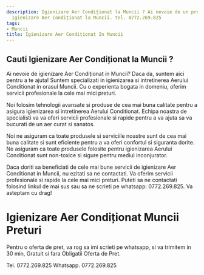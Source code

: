 ```yaml
---
description: Igienizare Aer Condiționat la Muncii ? Ai nevoie de un profesionist in
  Igienizare Aer Condiționat la Muncii. tel. 0772.269.825
tags:
- Muncii
title: Igienizare Aer Condiționat In Muncii
---
```



## Cauti Igienizare Aer Condiționat la Muncii ?

Ai nevoie de igienizare Aer Condiționat in Muncii? Daca da, suntem aici pentru a te ajuta! Suntem specializati in igienizarea si intretinerea Aerului Conditionat in orasul Muncii. Cu o experienta bogata in domeniu, oferim servicii profesionale la cele mai mici preturi. 

Noi folosim tehnologii avansate si produse de cea mai buna calitate pentru a asigura igienizarea si intretinerea Aerului Conditionat. Echipa noastra de specialisti va va oferi servicii profesionale si rapide pentru a va ajuta sa va bucurati de un aer curat si sanatos.

Noi ne asiguram ca toate produsele si serviciile noastre sunt de cea mai buna calitate si sunt eficiente pentru a va oferi confortul si siguranta dorite. Ne asiguram ca toate produsele folosite pentru igienizarea Aerului Conditionat sunt non-toxice si sigure pentru mediul inconjurator. 

Daca doriti sa beneficiati de cele mai bune servicii de igienizare Aer Conditionat in Muncii, nu ezitati sa ne contactati. Va oferim servicii profesionale si rapide la cele mai mici preturi. Puteti sa ne contactati folosind linkul de mai sus sau sa ne scrieti pe whatsapp: 0772.269.825. Va asteptam cu drag!

# Igienizare Aer Condiționat Muncii Preturi
Pentru o oferta de pret, va rog sa imi scrieti pe whatsapp, si va trimitem in 30 min, Gratuit si fara Obligatii Oferta de Pret.

Tel. 0772.269.825
Whatsapp. 0772.269.825